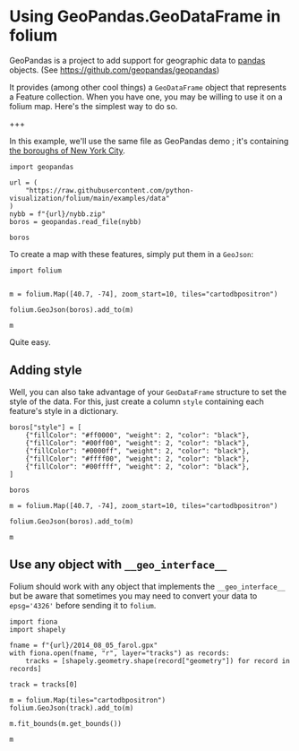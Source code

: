 # Using GeoPandas.GeoDataFrame in folium

GeoPandas is a project to add support for geographic data to [pandas](http://pandas.pydata.org) objects.
(See https://github.com/geopandas/geopandas)

It provides (among other cool things) a `GeoDataFrame` object that represents a Feature collection.
When you have one, you may be willing to use it on a folium map. Here's the simplest way to do so.

+++

In this example, we'll use the same file as GeoPandas demo ; it's containing
[the boroughs of New York City](http://www.nyc.gov/html/dcp/download/bytes/nybb_14aav.zip).

```{code-cell} ipython3
import geopandas

url = (
    "https://raw.githubusercontent.com/python-visualization/folium/main/examples/data"
)
nybb = f"{url}/nybb.zip"
boros = geopandas.read_file(nybb)

boros
```

To create a map with these features, simply put them in a `GeoJson`:

```{code-cell} ipython3
import folium


m = folium.Map([40.7, -74], zoom_start=10, tiles="cartodbpositron")

folium.GeoJson(boros).add_to(m)

m
```

Quite easy.

## Adding style

Well, you can also take advantage of your `GeoDataFrame` structure to set the style of the data. For this, just create a column `style` containing each feature's style in a dictionary.

```{code-cell} ipython3
boros["style"] = [
    {"fillColor": "#ff0000", "weight": 2, "color": "black"},
    {"fillColor": "#00ff00", "weight": 2, "color": "black"},
    {"fillColor": "#0000ff", "weight": 2, "color": "black"},
    {"fillColor": "#ffff00", "weight": 2, "color": "black"},
    {"fillColor": "#00ffff", "weight": 2, "color": "black"},
]

boros
```

```{code-cell} ipython3
m = folium.Map([40.7, -74], zoom_start=10, tiles="cartodbpositron")

folium.GeoJson(boros).add_to(m)

m
```

## Use any object with `__geo_interface__`

Folium should work with any object that implements the `__geo_interface__` but be aware that sometimes you may need to convert your data to `epsg='4326'` before sending it to `folium`.

```{code-cell} ipython3
import fiona
import shapely

fname = f"{url}/2014_08_05_farol.gpx"
with fiona.open(fname, "r", layer="tracks") as records:
    tracks = [shapely.geometry.shape(record["geometry"]) for record in records]

track = tracks[0]

m = folium.Map(tiles="cartodbpositron")
folium.GeoJson(track).add_to(m)

m.fit_bounds(m.get_bounds())

m
```
